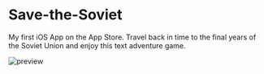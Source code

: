 # Save-the-Soviet
My first iOS App on the App Store. Travel back in time to the final years of the Soviet Union and enjoy this text adventure game.

![preview](preview.jpg)
